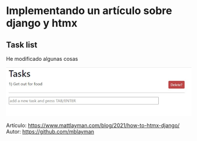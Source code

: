 # Implementando un artículo sobre django y htmx
## Task list

He modificado algunas cosas

![alt text](https://raw.githubusercontent.com/estravagancia/django_htmx-task_list/main/tasks.jpg)


Artículo:
https://www.mattlayman.com/blog/2021/how-to-htmx-django/
Autor:
https://github.com/mblayman